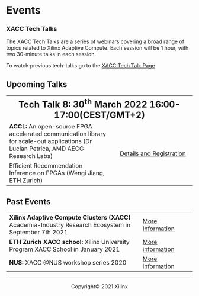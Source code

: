 

# Events

### XACC Tech Talks

The XACC Tech Talks are a series of webinars covering a broad range of topics related to Xilinx Adaptive Compute. Each session will be 1 hour, with two 30-minute talks in each session. 

To watch previous tech-talks go to the <a href="./xacc_tech_talks.html#past-talks">XACC Tech Talk Page</a>

## Upcoming Talks
<table class="responsive">
  <tr>
    <th style="text-align:center; vertical-align:middle" colspan="2">
      <font size="+2">
        <strong>Tech Talk 8: 30<sup>th</sup> March 2022 16:00-17:00(CEST/GMT+2) </strong>
      </font>
    </th>
  </tr>
  <tr>
    <td style>
      <strong>ACCL:</strong> An open-source FPGA accelerated communication library for scale-out applications (Dr Lucian Petrica, AMD AECG Research Labs)
    </td>
    <td style="text-align:center; vertical-align:middle" rowspan="2" width="200">
      <a href="./xacc_tech_talks.html#xacc-tech-talk-8">Details and Registration</a>
    </td>
  </tr>
  <tr>
    <td>
      <strong></strong> Efficient Recommendation Inference on FPGAs (Wengi Jiang, ETH Zurich)
    </td>
  </tr>
</table>


## Past Events

<table class="responsive">
  <tr>
    <td>
      <strong> Xilinx Adaptive Compute Clusters (XACC) </strong> Academia-Industry Research Ecosystem in September 7th 2021
    </td>
    <td>
      <a href="adapt_2021.html">More Information</a>
    </td>
  </tr>
  <tr>
    <td width="800">
      <strong>ETH Zurich XACC school: </strong>Xilinx University Program XACC School in January 2021
    </td>
    <td width="200">
      <a href="xup_ethxacc_school_2021.html">More information</a>
    </td>
  </tr>
  <tr>
    <td>
      <strong>NUS: </strong>XACC @NUS workshop series 2020
    </td>
    <td>
      <a href="https://xaccnus.github.io/">More information</a>
    </td>
  </tr>
</table>



---------------------------------------

<p align="center">Copyright&copy; 2021 Xilinx</p>
